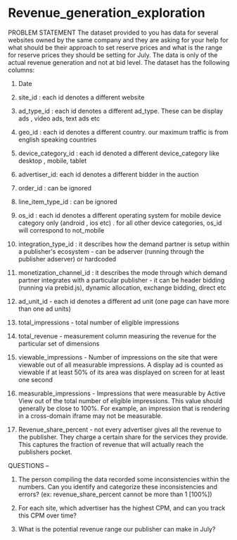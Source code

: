 # Revenue_generation_exploration

PROBLEM STATEMENT
The dataset provided to you has data for several websites owned by the same company and they are asking for your help for what should be their approach to set reserve prices and what is the range for reserve prices they should be setting for July. The data is only of the actual revenue generation and not at bid level. The dataset has the following columns:

1. Date

2. site_id : each id denotes a different website

3. ad_type_id : each id denotes a different ad_type. These can be display ads , video ads, text ads etc

4. geo_id : each id denotes a different country. our maximum traffic is from english speaking countries

5. device_category_id : each id denoted a different device_category like desktop , mobile, tablet

6. advertiser_id: each id denotes a different bidder in the auction

7. order_id : can be ignored

8. line_item_type_id : can be ignored

9. os_id : each id denotes a different operating system for mobile device category only (android , ios etc) . for all other device categories, os_id will correspond to not_mobile

10. integration_type_id : it describes how the demand partner is setup within a publisher's ecosystem - can be adserver (running through the publisher adserver) or hardcoded

11. monetization_channel_id : it describes the mode through which demand partner integrates with a particular publisher - it can be header bidding (running via prebid.js), dynamic allocation, exchange bidding, direct etc

12. ad_unit_id - each id denotes a different ad unit (one page can have more than one ad units)

13. total_impressions - total number of eligible impressions

14. total_revenue - measurement column measuring the revenue for the particular set of dimensions

15. viewable_impressions - Number of impressions on the site that were viewable out of all measurable impressions. A display ad is counted as viewable if at least 50% of its area was displayed on screen for at least one second

16. measurable_impressions - Impressions that were measurable by Active View out of the total number of eligible impressions. This value should generally be close to 100%. For example, an impression that is rendering in a cross-domain iframe may not be measurable.

17. Revenue_share_percent - not every advertiser gives all the revenue to the publisher. They charge a certain share for the services they provide. This captures the fraction of revenue that will actually reach the publishers pocket.

QUESTIONS –

1. The person compiling the data recorded some inconsistencies within the numbers. Can you identify and categorize these inconsistencies and errors? (ex: revenue_share_percent cannot be more than 1 [100%])

2. For each site, which advertiser has the highest CPM, and can you track this CPM over time?

3. What is the potential revenue range our publisher can make in July?

